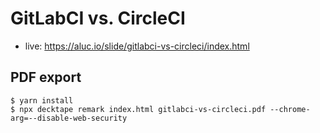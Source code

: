 # GitLabCI vs. CircleCI
- live: https://aluc.io/slide/gitlabci-vs-circleci/index.html

## PDF export

```shell
$ yarn install
$ npx decktape remark index.html gitlabci-vs-circleci.pdf --chrome-arg=--disable-web-security
```

